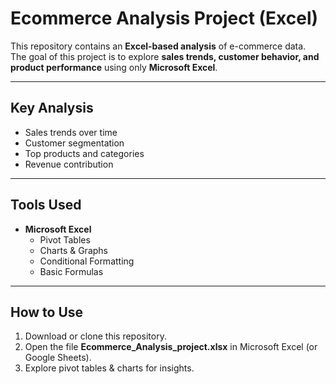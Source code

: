 #  Ecommerce Analysis Project (Excel)

This repository contains an **Excel-based analysis** of e-commerce data.  
The goal of this project is to explore **sales trends, customer behavior, and product performance** using only **Microsoft Excel**.

---


##  Key Analysis
- Sales trends over time  
- Customer segmentation  
- Top products and categories  
- Revenue contribution  

---

## Tools Used
- **Microsoft Excel**  
  - Pivot Tables  
  - Charts & Graphs  
  - Conditional Formatting  
  - Basic Formulas  

---

## How to Use
1. Download or clone this repository.  
2. Open the file **Ecommerce_Analysis_project.xlsx** in Microsoft Excel (or Google Sheets).  
3. Explore pivot tables & charts for insights.  



